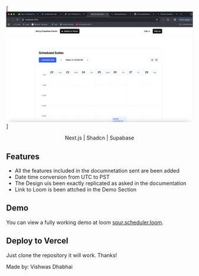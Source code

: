 [![Site preview](/app/opengraph-image.png)]

<p align="center">
 Next.js | Shadcn | Supabase
</p>

## Features

- All the features included in the documnetation sent are been added
- Date time conversion from UTC to PST
- The Design uis been exactly replicated as asked in the documentation
- Link to Loom is been attched in the Demo Section

## Demo

You can view a fully working demo at loom [spur.scheduler.loom](https://demo-nextjs-with-supabase.vercel.app/).

## Deploy to Vercel

Just clone the repository it will work. Thanks!

Made by:
Vishwas Dhabhai

